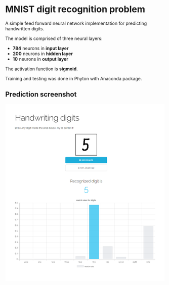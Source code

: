 # MNIST digit recognition problem
A simple feed forward neural network implementation for predicting handwritten digits.

The model is comprised of three neural layers:
  - **784** neurons in **input layer**
  - **200** neurons in **hidden layer**
  - **10** neurons in **output layer**

The activation function is **sigmoid**.

Training and testing was done in Phyton with Anaconda package.

## Prediction screenshot
<img src="readme-resources/prediction-result.png" alt="Prediction result" /> 
